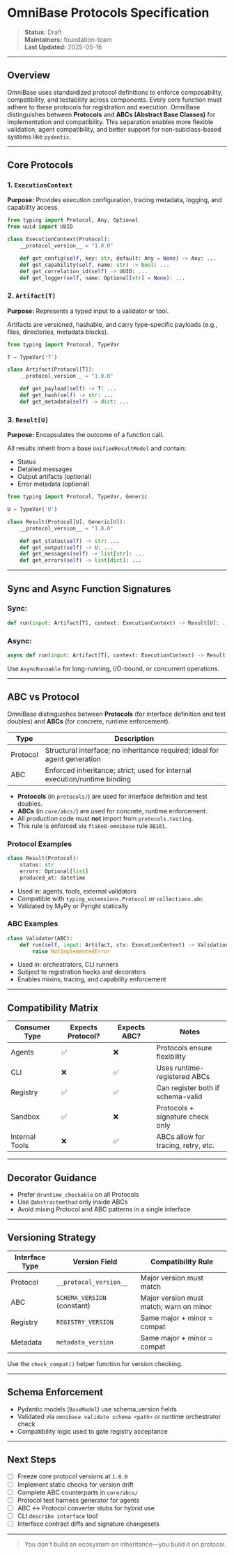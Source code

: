 # OmniBase Protocols Specification

> **Status:** Draft  
> **Maintainers:** foundation-team  
> **Last Updated:** 2025-05-16

---

## Overview

OmniBase uses standardized protocol definitions to enforce composability, compatibility, and testability across components. Every core function must adhere to these protocols for registration and execution. OmniBase distinguishes between **Protocols** and **ABCs (Abstract Base Classes)** for implementation and compatibility. This separation enables more flexible validation, agent compatibility, and better support for non-subclass-based systems like `pydantic`.

---

## Core Protocols

### 1. `ExecutionContext`
**Purpose:** Provides execution configuration, tracing metadata, logging, and capability access.

```python
from typing import Protocol, Any, Optional
from uuid import UUID

class ExecutionContext(Protocol):
    __protocol_version__ = "1.0.0"

    def get_config(self, key: str, default: Any = None) -> Any: ...
    def get_capability(self, name: str) -> bool: ...
    def get_correlation_id(self) -> UUID: ...
    def get_logger(self, name: Optional[str] = None): ...
```

### 2. `Artifact[T]`
**Purpose:** Represents a typed input to a validator or tool.

Artifacts are versioned, hashable, and carry type-specific payloads (e.g., files, directories, metadata blocks).

```python
from typing import Protocol, TypeVar

T = TypeVar('T')

class Artifact(Protocol[T]):
    __protocol_version__ = "1.0.0"

    def get_payload(self) -> T: ...
    def get_hash(self) -> str: ...
    def get_metadata(self) -> dict: ...
```

### 3. `Result[U]`
**Purpose:** Encapsulates the outcome of a function call.

All results inherit from a base `UnifiedResultModel` and contain:
- Status
- Detailed messages
- Output artifacts (optional)
- Error metadata (optional)

```python
from typing import Protocol, TypeVar, Generic

U = TypeVar('U')

class Result(Protocol[U], Generic[U]):
    __protocol_version__ = "1.0.0"

    def get_status(self) -> str: ...
    def get_output(self) -> U: ...
    def get_messages(self) -> list[str]: ...
    def get_errors(self) -> list[dict]: ...
```

---

## Sync and Async Function Signatures

### Sync:
```python
def run(input: Artifact[T], context: ExecutionContext) -> Result[U]: ...
```

### Async:
```python
async def run(input: Artifact[T], context: ExecutionContext) -> Result[U]: ...
```

Use `AsyncRunnable` for long-running, I/O-bound, or concurrent operations.

---

## ABC vs Protocol

OmniBase distinguishes between **Protocols** (for interface definition and test doubles) and **ABCs** (for concrete, runtime enforcement).

| Type      | Description                                                                |
|-----------|----------------------------------------------------------------------------|
| Protocol  | Structural interface; no inheritance required; ideal for agent generation |
| ABC       | Enforced inheritance; strict; used for internal execution/runtime binding |

- **Protocols** (in `protocols/`) are used for interface definition and test doubles.
- **ABCs** (in `core/abcs/`) are used for concrete, runtime enforcement.
- All production code must **not** import from `protocols.testing`.
- This rule is enforced via `flake8-omnibase` rule `OB101`.

### Protocol Examples

```python
class Result(Protocol):
    status: str
    errors: Optional[list]
    produced_at: datetime
```
- Used in: agents, tools, external validators
- Compatible with `typing_extensions.Protocol` or `collections.abc`
- Validated by MyPy or Pyright statically

### ABC Examples

```python
class Validator(ABC):
    def run(self, input: Artifact, ctx: ExecutionContext) -> ValidationResult:
        raise NotImplementedError
```
- Used in: orchestrators, CLI runners
- Subject to registration hooks and decorators
- Enables mixins, tracing, and capability enforcement

---

## Compatibility Matrix

| Consumer Type | Expects Protocol? | Expects ABC? | Notes                                  |
|---------------|-------------------|--------------|----------------------------------------|
| Agents        | ✅                | ❌           | Protocols ensure flexibility           |
| CLI           | ❌                | ✅           | Uses runtime-registered ABCs           |
| Registry      | ✅                | ✅           | Can register both if schema-valid      |
| Sandbox       | ✅                | ❌           | Protocols + signature check only       |
| Internal Tools| ❌                | ✅           | ABCs allow for tracing, retry, etc.    |

---

## Decorator Guidance

- Prefer `@runtime_checkable` on all Protocols
- Use `@abstractmethod` only inside ABCs
- Avoid mixing Protocol and ABC patterns in a single interface

---

## Versioning Strategy

| Interface Type | Version Field              | Compatibility Rule                         |
|----------------|----------------------------|---------------------------------------------|
| Protocol       | `__protocol_version__`     | Major version must match                    |
| ABC            | `SCHEMA_VERSION` (constant)| Major version must match; warn on minor     |
| Registry       | `REGISTRY_VERSION`         | Same major + minor = compat                 |
| Metadata       | `metadata_version`         | Same major + minor = compat                 |

Use the `check_compat()` helper function for version checking.

---

## Schema Enforcement

- Pydantic models (`BaseModel`) use schema_version fields
- Validated via `omnibase validate schema <path>` or runtime orchestrator check
- Compatibility logic used to gate registry acceptance

---

## Next Steps
- [ ] Freeze core protocol versions at `1.0.0`
- [ ] Implement static checks for version drift
- [ ] Complete ABC counterparts in `core/abcs/`
- [ ] Protocol test harness generator for agents
- [ ] ABC ↔ Protocol converter stubs for hybrid use
- [ ] CLI `describe interface` tool
- [ ] Interface contract diffs and signature changesets

---

> You don't build an ecosystem on inheritance—you build it on protocol. 